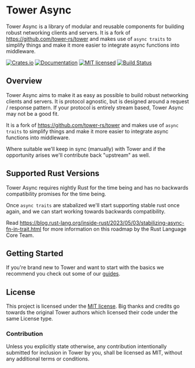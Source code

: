 # Tower Async

Tower Async is a library of modular and reusable components for building robust
networking clients and servers. It is a fork of <https://github.com/tower-rs/tower>
and makes use of `async traits` to simplify things and make it more easier
to integrate async functions into middleware.

[![Crates.io][crates-badge]][crates-url]
[![Documentation][docs-badge]][docs-url]
[![MIT licensed][mit-badge]][mit-url]
[![Build Status][actions-badge]][actions-url]

[crates-badge]: https://img.shields.io/crates/v/tower-async.svg
[crates-url]: https://crates.io/crates/tower-async
[docs-badge]: https://docs.rs/tower-async/badge.svg
[docs-url]: https://docs.rs/tower-async
[mit-badge]: https://img.shields.io/badge/license-MIT-blue.svg
[mit-url]: LICENSE
[actions-badge]: https://github.com/plabayo/tower-async/workflows/CI/badge.svg
[actions-url]:https://github.com/plabayo/tower-async/actions?query=workflow%3ACI

## Overview

Tower Async aims to make it as easy as possible to build robust networking clients and
servers. It is protocol agnostic, but is designed around a request / response
pattern. If your protocol is entirely stream based, Tower Async may not be a good fit.

It is a fork of <https://github.com/tower-rs/tower>
and makes use of `async traits` to simplify things and make it more easier
to integrate async functions into middleware.

Where suitable we'll keep in sync (manually) with Tower and if the
opportunity arises we'll contribute back "upstream" as well.

## Supported Rust Versions

Tower Async requires nightly Rust for the time being and has no backwards compatibility
promises for the time being.

Once `async traits` are stabalized we'll start supporting stable rust once again,
and we can start working towards backwards compatibility.

Read <https://blog.rust-lang.org/inside-rust/2023/05/03/stabilizing-async-fn-in-trait.html> for more information
on this roadmap by the Rust Language Core Team.

## Getting Started

If you're brand new to Tower and want to start with the basics we recommend you
check out some of our [guides].

## License

This project is licensed under the [MIT license](LICENSE).
Big thanks and credits go towards the original Tower authors which
licensed their code under the same License type.

### Contribution

Unless you explicitly state otherwise, any contribution intentionally submitted
for inclusion in Tower by you, shall be licensed as MIT, without any additional
terms or conditions.

[guides]: https://github.com/plabayo/tower-async/tree/master/guides
